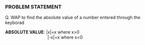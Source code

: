 ### PROBLEM STATEMENT
Q. WAP to find the absolute value of a number entered through the keyborad

**ABSOLUTE VALUE**: |x|=x     where x>0 
                <br>&nbsp;&nbsp;&nbsp;&nbsp;&nbsp;&nbsp;&nbsp;&nbsp;&nbsp;&nbsp;&nbsp;&nbsp;&nbsp;&nbsp;&nbsp;&nbsp;&nbsp;&nbsp;&nbsp;&nbsp;&nbsp;&nbsp;&nbsp;&nbsp;&nbsp;&nbsp;&nbsp;&nbsp;&nbsp;&nbsp;&nbsp;&nbsp;&nbsp;&nbsp;&nbsp;|-x|=x    where x<0
